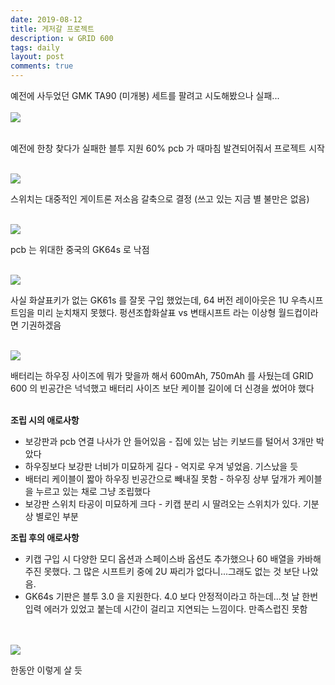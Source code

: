 ```yaml
---
date: 2019-08-12
title: 게저갈 프로젝트
description: w GRID 600
tags: daily
layout: post
comments: true
---
```


예전에 사두었던 GMK TA90 (미개봉) 세트를 팔려고 시도해봤으나 실패...
<br> <br>
<img src="https://n2wb.files.wordpress.com/2019/08/img_2362.jpg" class="size-full wp-image-206">
<br> <br>

예전에 한창 찾다가 실패한 블투 지원 60% pcb 가 때마침 발견되어줘서 프로젝트 시작
<br> <br>

<img src="https://n2wb.files.wordpress.com/2019/08/g0000060.jpg" class="size-full wp-image-201">

스위치는 대중적인 게이트론 저소음 갈축으로 결정 (쓰고 있는 지금 별 불만은 없음)
<br> <br>

<img src="https://n2wb.files.wordpress.com/2019/08/img_2710.jpg" class="size-full wp-image-202">

pcb 는 위대한 중국의 GK64s 로 낙점
<br> <br>

<img src="https://n2wb.files.wordpress.com/2019/08/g0000075.jpg" class="size-full wp-image-203">

사실 화살표키가 없는 GK61s 를 잘못 구입 했었는데, 64 버전 레이아웃은 1U 우측시프트임을 미리 눈치채지 못했다. 펑션조합화살표 vs 변태시프트 라는 이상형 월드컵이라면 기권하겠음
<br> <br>

<img src="https://n2wb.files.wordpress.com/2019/08/g0000068.jpg" class="size-full wp-image-204">

배터리는 하우징 사이즈에 뭐가 맞을까 해서 600mAh, 750mAh 를 사뒀는데 GRID 600 의 빈공간은 넉넉했고 배터리 사이즈 보단 케이블 길이에 더 신경을 썼어야 했다
<br> <br>

<strong>조립 시의 애로사항</strong>
<ul>
 	<li>보강판과 pcb 연결 나사가 안 들어있음 - 집에 있는 남는 키보드를 털어서 3개만 박았다</li>
 	<li>하우징보다 보강판 너비가 미묘하게 길다 - 억지로 우겨 넣었음. 기스났을 듯</li>
 	<li>배터리 케이블이 짧아 하우징 빈공간으로 빼내질 못함 - 하우징 상부 덮개가 케이블을 누르고 있는 채로 그냥 조립했다</li>
 	<li>보강판 스위치 타공이 미묘하게 크다 - 키캡 분리 시 딸려오는 스위치가 있다. 기분 상 별로인 부분</li>
</ul><strong>조립 후의 애로사항</strong>
<ul>
 	<li>키캡 구입 시 다양한 모디 옵션과 스페이스바 옵션도 추가했으나 60 배열을 카바해주진 못했다. 그 많은 시프트키 중에 2U 짜리가 없다니...그래도 없는 것 보단 나았음.</li>
 	<li>GK64s 기판은 블투 3.0 을 지원한다. 4.0 보다 안정적이라고 하는데...첫 날 한번 입력 에러가 있었고 붙는데 시간이 걸리고 지연되는 느낌이다. 만족스럽진 못함</li>

</ul>
<br> <br>

<img src="https://n2wb.files.wordpress.com/2019/08/g0000073.jpg" class="size-full wp-image-205">

한동안 이렇게 살 듯
